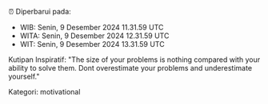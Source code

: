 ⏰ Diperbarui pada:
- WIB: Senin, 9 Desember 2024 11.31.59 UTC
- WITA: Senin, 9 Desember 2024 12.31.59 UTC
- WIT: Senin, 9 Desember 2024 13.31.59 UTC

Kutipan Inspiratif:
"The size of your problems is nothing compared with your ability to solve them. Dont overestimate your problems and underestimate yourself."


Kategori: motivational

